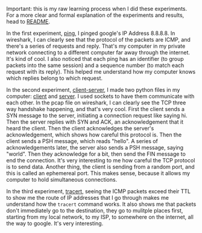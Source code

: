 Important: this is my raw learning process when I did these experiments. For a more clear and formal explanation of the experiments and results, head to [README](/01-what-is-networking/README.md).

In the first experiment, [ping](/01-what-is-networking/captures/ping.pcap), I pinged google's IP Address 8.8.8.8. In wireshark, I can clearly see that the protocol of the packets are ICMP, and there's a series of requests and reply. That's my computer in my private network connecting to a different computer far away through the internet. It's kind of cool. I also noticed that each ping has an identifier (to group packets into the same session) and a sequence number (to match each request with its reply). This helped me understand how my computer knows which replies belong to which request.

In the second experiment, [client-server](/01-what-is-networking/captures/client-server.pcap), I made two python files in my computer: [client](/01-what-is-networking/scripts/client.py) and [server](/01-what-is-networking/scripts/server.py). I used sockets to have them communicate with each other. In the pcap file on wireshark, I can clearly see the TCP three way handshake happening, and that's very cool. First the client sends a SYN message to the server, initiating a connection request like saying hi. Then the server replies with SYN and ACK, an acknowledgement that it heard the client. Then the client acknowledges the server's acknowledgement, which shows how careful this protocol is. Then the client sends a PSH message, which reads "hello". A series of acknowledgements later, the server also sends a PSH message, saying "world". Then they acknowledge for a bit, then send the FIN message to end the connection. It's very interesting to me how careful the TCP protocol is to send data. Another thing, the client is sending from a random port, and this is called an ephemereal port. This makes sense, because it allows my computer to hold simultaneous connections.

In the third experiment, [tracert](/01-what-is-networking/captures/tracert.pcap), seeing the ICMP packets exceed their TTL to show me the route of IP addresses that I go through makes me understand how the `tracert` command works. It also shows me that packets don't immediately go to the destination, they go to mulitple places first, starting from my local network, to my ISP, to somewhere on the internet, all the way to google. It's very interesting.